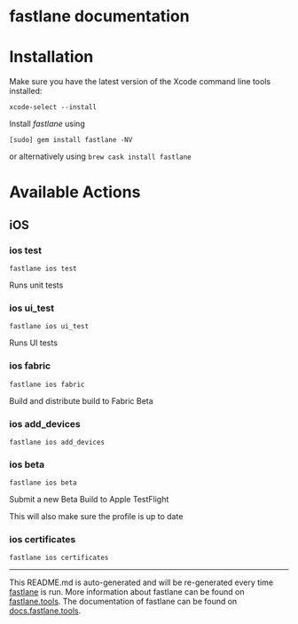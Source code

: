 fastlane documentation
================
# Installation

Make sure you have the latest version of the Xcode command line tools installed:

```
xcode-select --install
```

Install _fastlane_ using
```
[sudo] gem install fastlane -NV
```
or alternatively using `brew cask install fastlane`

# Available Actions
## iOS
### ios test
```
fastlane ios test
```
Runs unit tests
### ios ui_test
```
fastlane ios ui_test
```
Runs UI tests
### ios fabric
```
fastlane ios fabric
```
Build and distribute build to Fabric Beta
### ios add_devices
```
fastlane ios add_devices
```

### ios beta
```
fastlane ios beta
```
Submit a new Beta Build to Apple TestFlight

This will also make sure the profile is up to date
### ios certificates
```
fastlane ios certificates
```


----

This README.md is auto-generated and will be re-generated every time [fastlane](https://fastlane.tools) is run.
More information about fastlane can be found on [fastlane.tools](https://fastlane.tools).
The documentation of fastlane can be found on [docs.fastlane.tools](https://docs.fastlane.tools).

